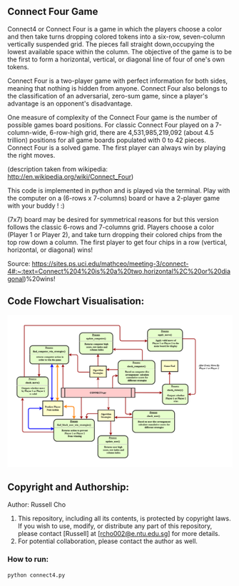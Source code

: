 ## Connect Four Game
Connect4 or Connect Four is a game in which the players choose a color and then take turns dropping colored tokens into a six-row, seven-column vertically suspended grid. The pieces fall straight down,occupying the lowest available space within the column. The objective of the game is to be the first to form a horizontal, vertical, or diagonal line of four of one's own tokens.

Connect Four is a two-player game with perfect information for both sides, meaning that nothing is hidden from anyone. Connect Four also belongs to the classification of an adversarial, zero-sum game, since a player's advantage is an opponent's disadvantage.

One measure of complexity of the Connect Four game is the number of possible games board positions. For classic Connect Four played on a 7-column-wide, 6-row-high grid, there are 4,531,985,219,092 (about 4.5 trillion) positions for all game boards populated with 0 to 42 pieces. Connect Four is a solved game. The first player can always win by playing the right moves.

(description taken from wikipedia: http://en.wikipedia.org/wiki/Connect_Four)

This code is implemented in python and is played via the terminal.
Play with the computer on a (6-rows x 7-columns) board or have a 2-player game with your buddy ! :)

(7x7) board may be desired for symmetrical reasons for but this version follows the classic 6-rows and 7-columns grid. Players choose a color (Player 1 or Player 2), and take turn dropping their colored chips from the top row down a column. The first player to get four chips in a row (vertical, horizontal, or diagonal) wins!

Source:
https://sites.ps.uci.edu/mathceo/meeting-3/connect-4#:~:text=Connect%204%20is%20a%20two,horizontal%2C%20or%20diagonal)%20wins!


## Code Flowchart Visualisation:
![Alt text](./connect4_code_overview_final.png)


## Copyright and Authorship:
Author: Russell Cho

1. This repository, including all its contents, is protected by copyright laws. If you wish to use, modify, or distribute any part of this repository, please contact [Russell] at [rcho002@e.ntu.edu.sg] for more details.
2. For potential collaboration, please contact the author as well.


### How to run:
```
python connect4.py
```